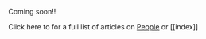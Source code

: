 Coming soon!! 

Click here to for a full list of articles on [People](https://ubuntu.sankofapedia.org//) or [[index]]